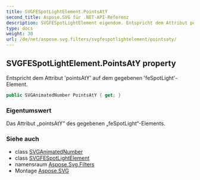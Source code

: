 ```yaml
---
title: SVGFESpotLightElement.PointsAtY
second_title: Aspose.SVG für .NET-API-Referenz
description: SVGFESpotLightElement eigendom. Entspricht dem Attribut pointsAtY auf dem gegebenen feSpotLightElement.
type: docs
weight: 30
url: /de/net/aspose.svg.filters/svgfespotlightelement/pointsaty/
---
```

## SVGFESpotLightElement.PointsAtY property

Entspricht dem Attribut 'pointsAtY' auf dem gegebenen 'feSpotLight'-Element.

```csharp
public SVGAnimatedNumber PointsAtY { get; }
```

### Eigentumswert

Das Attribut „pointsAtY“ des gegebenen „feSpotLight“-Elements.

### Siehe auch

* class [SVGAnimatedNumber](../../../aspose.svg.datatypes/svganimatednumber/)
* class [SVGFESpotLightElement](../)
* namensraum [Aspose.Svg.Filters](../../svgfespotlightelement/)
* Montage [Aspose.SVG](../../../)


